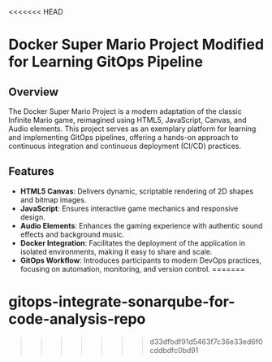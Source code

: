<<<<<<< HEAD
# Docker Super Mario Project Modified for Learning GitOps Pipeline 

## Overview
The Docker Super Mario Project is a modern adaptation of the classic Infinite Mario game, reimagined using HTML5, JavaScript, Canvas, and Audio elements. This project serves as an exemplary platform for learning and implementing GitOps pipelines, offering a hands-on approach to continuous integration and continuous deployment (CI/CD) practices.

## Features
- **HTML5 Canvas**: Delivers dynamic, scriptable rendering of 2D shapes and bitmap images.
- **JavaScript**: Ensures interactive game mechanics and responsive design.
- **Audio Elements**: Enhances the gaming experience with authentic sound effects and background music.
- **Docker Integration**: Facilitates the deployment of the application in isolated environments, making it easy to share and scale.
- **GitOps Workflow**: Introduces participants to modern DevOps practices, focusing on automation, monitoring, and version control.
=======
# gitops-integrate-sonarqube-for-code-analysis-repo
>>>>>>> d33dfbdf91d5463f7c36e33ed6f0cddbdfc0bd91
